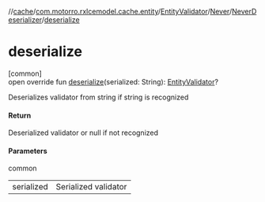 //[cache](../../../../../index.md)/[com.motorro.rxlcemodel.cache.entity](../../../index.md)/[EntityValidator](../../index.md)/[Never](../index.md)/[NeverDeserializer](index.md)/[deserialize](deserialize.md)

# deserialize

[common]\
open override fun [deserialize](deserialize.md)(serialized: String): [EntityValidator](../../index.md)?

Deserializes validator from string if string is recognized

#### Return

Deserialized validator or null if not recognized

#### Parameters

common

| | |
|---|---|
| serialized | Serialized validator |
